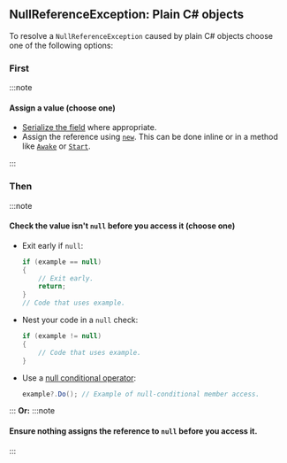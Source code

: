 ## NullReferenceException: Plain C# objects
To resolve a `NullReferenceException` caused by plain C# objects choose one of the following options:

### First
:::note
#### Assign a value (choose one)
- [Serialize the field](../../Programming/Serialization/Serializing%20A%20Field%201.md) where appropriate.
- Assign the reference using [`new`](https://docs.microsoft.com/en-us/dotnet/csharp/language-reference/operators/new-operator). This can be done inline or in a method like [`Awake`](https://docs.unity3d.com/ScriptReference/MonoBehaviour.Awake.html) or [`Start`](https://docs.unity3d.com/ScriptReference/MonoBehaviour.Start.html).

:::
### Then
:::note
#### Check the value isn't `null` before you access it (choose one)
- Exit early if `null`:
    ```csharp
    if (example == null)
    {
        // Exit early.
        return;
    }
    // Code that uses example.
    ```
- Nest your code in a `null` check:
    ```csharp
    if (example != null)
    {
        // Code that uses example.
    }
    ```
- Use a [null conditional operator](https://learn.microsoft.com/en-us/dotnet/csharp/language-reference/operators/member-access-operators#null-conditional-operators--and-):
    ```csharp
    example?.Do(); // Example of null-conditional member access.
    ```

:::
**Or:**
:::note
#### Ensure nothing assigns the reference to `null` before you access it.
:::
